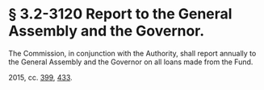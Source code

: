 # § 3.2-3120 Report to the General Assembly and the Governor.

<p>The Commission, in conjunction with the Authority, shall report annually to the General Assembly and the Governor on all loans made from the Fund.</p><p>2015, cc. <a href='http://lis.virginia.gov/cgi-bin/legp604.exe?151+ful+CHAP0399'>399</a>, <a href='http://lis.virginia.gov/cgi-bin/legp604.exe?151+ful+CHAP0433'>433</a>.</p>